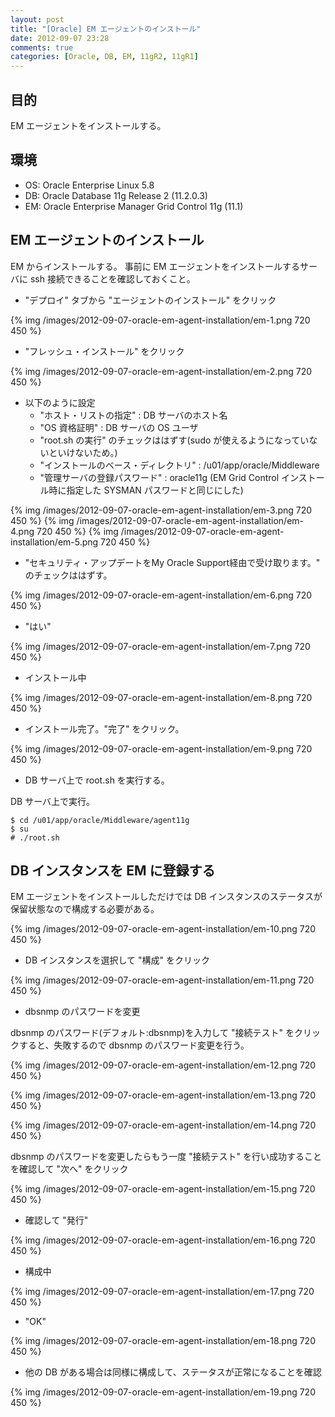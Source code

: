 ```yaml
---
layout: post
title: "[Oracle] EM エージェントのインストール"
date: 2012-09-07 23:28
comments: true
categories: [Oracle, DB, EM, 11gR2, 11gR1]
---
```

## 目的

EM エージェントをインストールする。

## 環境

* OS: Oracle Enterprise Linux 5.8
* DB: Oracle Database 11g Release 2 (11.2.0.3)
* EM: Oracle Enterprise Manager Grid Control 11g (11.1)

## EM エージェントのインストール

EM からインストールする。
事前に EM エージェントをインストールするサーバに ssh 接続できることを確認しておくこと。

* "デプロイ" タブから "エージェントのインストール" をクリック

{% img /images/2012-09-07-oracle-em-agent-installation/em-1.png 720 450 %}

* "フレッシュ・インストール" をクリック

{% img /images/2012-09-07-oracle-em-agent-installation/em-2.png 720 450 %}

* 以下のように設定
  * "ホスト・リストの指定" : DB サーバのホスト名
  * "OS 資格証明" : DB サーバの OS ユーザ
  * "root.sh の実行" のチェックははずす(sudo が使えるようになっていないといけないため。)
  * "インストールのベース・ディレクトリ" : /u01/app/oracle/Middleware
  * "管理サーバの登録パスワード" : oracle11g (EM Grid Control インストール時に指定した SYSMAN パスワードと同じにした)

{% img /images/2012-09-07-oracle-em-agent-installation/em-3.png 720 450 %}
{% img /images/2012-09-07-oracle-em-agent-installation/em-4.png 720 450 %}
{% img /images/2012-09-07-oracle-em-agent-installation/em-5.png 720 450 %}

* "セキュリティ・アップデートをMy Oracle Support経由で受け取ります。" のチェックははずす。

{% img /images/2012-09-07-oracle-em-agent-installation/em-6.png 720 450 %}

* "はい"

{% img /images/2012-09-07-oracle-em-agent-installation/em-7.png 720 450 %}

* インストール中

{% img /images/2012-09-07-oracle-em-agent-installation/em-8.png 720 450 %}

* インストール完了。"完了" をクリック。

{% img /images/2012-09-07-oracle-em-agent-installation/em-9.png 720 450 %}

* DB サーバ上で root.sh を実行する。

DB サーバ上で実行。

    $ cd /u01/app/oracle/Middleware/agent11g
    $ su
    # ./root.sh

## DB インスタンスを EM に登録する

EM エージェントをインストールしただけでは DB インスタンスのステータスが保留状態なので構成する必要がある。

{% img /images/2012-09-07-oracle-em-agent-installation/em-10.png 720 450 %}

* DB インスタンスを選択して "構成" をクリック

{% img /images/2012-09-07-oracle-em-agent-installation/em-11.png 720 450 %}

* dbsnmp のパスワードを変更

dbsnmp のパスワード(デフォルト:dbsnmp)を入力して "接続テスト" をクリックすると、失敗するので dbsnmp のパスワード変更を行う。

{% img /images/2012-09-07-oracle-em-agent-installation/em-12.png 720 450 %}

{% img /images/2012-09-07-oracle-em-agent-installation/em-13.png 720 450 %}

{% img /images/2012-09-07-oracle-em-agent-installation/em-14.png 720 450 %}

dbsnmp のパスワードを変更したらもう一度 "接続テスト" を行い成功することを確認して "次へ" をクリック

{% img /images/2012-09-07-oracle-em-agent-installation/em-15.png 720 450 %}

* 確認して "発行"

{% img /images/2012-09-07-oracle-em-agent-installation/em-16.png 720 450 %}

* 構成中

{% img /images/2012-09-07-oracle-em-agent-installation/em-17.png 720 450 %}

* "OK"

{% img /images/2012-09-07-oracle-em-agent-installation/em-18.png 720 450 %}

* 他の DB がある場合は同様に構成して、ステータスが正常になることを確認

{% img /images/2012-09-07-oracle-em-agent-installation/em-19.png 720 450 %}